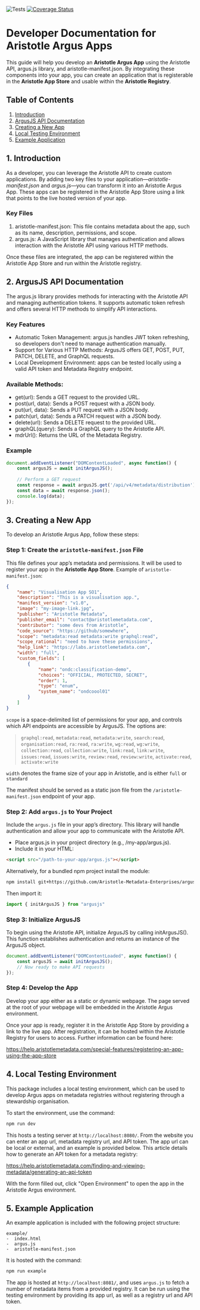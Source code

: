 ![Tests](https://github.com/Aristotle-Metadata-Enterprises/argusjs/actions/workflows/testing.yaml/badge.svg)
[![Coverage Status](https://coveralls.io/repos/github/Aristotle-Metadata-Enterprises/argusjs/badge.svg?branch=tests)](https://coveralls.io/github/Aristotle-Metadata-Enterprises/argusjs?branch=tests)

# Developer Documentation for Aristotle Argus Apps
This guide will help you develop an **Aristotle Argus App** using the Aristotle API, argus.js library, and aristotle-manifest.json. By integrating these components into your app, you can create an application that is registerable in the **Aristotle App Store** and usable within the **Aristotle Registry**.

## Table of Contents

1. [Introduction](#1-introduction)
2. [ArgusJS API Documentation](#2-argusjs-api-documentation)
3. [Creating a New App](#3-creating-a-new-app)
4. [Local Testing Environment](#4-local-testing-environment)
5. [Example Application](#5-example-application)

## 1. Introduction

As a developer, you can leverage the Aristotle API to create custom applications. By adding two key files to your application—*aristotle-manifest.json* and *argus.js*—you can transform it into an Aristotle Argus App. These apps can be registered in the Aristotle App Store using a link that points to the live hosted version of your app.

### Key Files

1. aristotle-manifest.json: This file contains metadata about the app, such as its name, description, permissions, and scope.
2. argus.js: A JavaScript library that manages authentication and allows interaction with the Aristotle API using various HTTP methods.

Once these files are integrated, the app can be registered within the Aristotle App Store and run within the Aristotle registry.

## 2. ArgusJS API Documentation

The argus.js library provides methods for interacting with the Aristotle API and managing authentication tokens. It supports automatic token refresh and offers several HTTP methods to simplify API interactions.

### Key Features

* Automatic Token Management: argus.js handles JWT token refreshing, so developers don't need to manage authentication manually.
* Support for Various HTTP Methods: ArgusJS offers GET, POST, PUT, PATCH, DELETE, and GraphQL requests.
* Local Development Environment: apps can be tested locally using a valid API token and Metadata Registry endpoint.

### Available Methods:

* get(url): Sends a GET request to the provided URL.
* post(url, data): Sends a POST request with a JSON body.
* put(url, data): Sends a PUT request with a JSON body.
* patch(url, data): Sends a PATCH request with a JSON body.
* delete(url): Sends a DELETE request to the provided URL.
* graphQL(query): Sends a GraphQL query to the Aristotle API.
* mdrUrl(): Returns the URL of the Metadata Registry.

### Example
```javascript
document.addEventListener("DOMContentLoaded", async function() {
    const argusJS = await initArgusJS();
    
    // Perform a GET request
    const response = await argusJS.get('/api/v4/metadata/distribution');
    const data = await response.json();
    console.log(data);
});
```

## 3. Creating a New App
To develop an Aristotle Argus App, follow these steps:

### Step 1: Create the `aristotle-manifest.json` File
This file defines your app’s metadata and permissions. It will be used to register your app in the **Aristotle App Store**.
Example of `aristotle-manifest.json`:
```json
{
    "name": "Visualisation App SO1",
    "description": "This is a visualisation app.",
    "manifest_version": "v1.0",
    "image": "my-image-link.jpg",
    "publisher": "Aristotle Metadata",
    "publisher_email": "contact@aristotlemetadata.com",
    "contributor": "some devs from Aristotle",
    "code_source": "https://github/somewhere",
    "scope": "metadata:read metadata:write graphql:read",
    "scope_rational": "need to have these permissions",
    "help_link": "https://labs.aristotlemetadata.com",
    "width": "full",
    "custom_fields": [
        {
            "name": "ondc:classification-demo",
            "choices": "OFFICIAL, PROTECTED, SECRET",
            "order": 1,
            "type": "enum",
            "system_name": "ondcoool01"
        }
    ]
}
```

`scope` is a space-delimited list of permissions for your app, and controls which API endpoints are accessible by ArgusJS. The options are:
> `graphql:read`, `metadata:read`, `metadata:write`, `search:read`, `organisation:read`, `ra:read`, `ra:write`, `wg:read`, `wg:write`, `collection:read`, `collection:write`, `link:read`, `link:write`, `issues:read`, `issues:write`, `review:read`, `review:write`, `activate:read`, `activate:write`

`width` denotes the frame size of your app in Aristotle, and is either `full` or `standard`

The manifest should be served as a static json file from the `/aristotle-manifest.json` endpoint of your app.

### Step 2: Add `argus.js` to Your Project

Include the `argus.js` file in your app’s directory. This library will handle authentication and allow your app to communicate with the Aristotle API.

* Place argus.js in your project directory (e.g., /my-app/argus.js).
* Include it in your HTML:

```html
<script src="/path-to-your-app/argus.js"></script>
```

Alternatively, for a bundled npm project install the module:

```bash
npm install git+https://github.com/Aristotle-Metadata-Enterprises/argusjs.git
```

Then import it:

```javascript
import { initArgusJS } from "argusjs"
```


### Step 3: Initialize ArgusJS

To begin using the Aristotle API, initialize ArgusJS by calling initArgusJS(). This function establishes authentication and returns an instance of the ArgusJS object.

```javascript
document.addEventListener("DOMContentLoaded", async function() {
    const argusJS = await initArgusJS();
    // Now ready to make API requests
});

```
### Step 4: Develop the App

Develop your app either as a static or dynamic webpage. The page served at the root of your webpage will be embedded in the Aristotle Argus environment.

Once your app is ready, register it in the Aristotle App Store by providing a link to the live app. After registration, it can be hosted within the Aristotle Registry for users to access. Further information can be found here:

https://help.aristotlemetadata.com/special-features/registering-an-app-using-the-app-store

## 4. Local Testing Environment

This package includes a local testing environment, which can be used to develop Argus apps on metadata registries without registering through a stewardship organisation.

To start the environment, use the command:

```bash
npm run dev
```

This hosts a testing server at `http://localhost:8080/`. From the website you can enter an app url, metadata registry url, and API token. The app url can be local or external, and an example is provided below. This article details how to generate an API token for a metadata registry:

https://help.aristotlemetadata.com/finding-and-viewing-metadata/generating-an-api-token

With the form filled out, click "Open Environment" to open the app in the Aristotle Argus environment.

## 5. Example Application

An example application is included with the following project structure:
```
example/
-  index.html
-  argus.js
-  aristotle-manifest.json
```

It is hosted with the command:

```bash
npm run example
```

The app is hosted at `http://localhost:8081/`, and uses `argus.js` to fetch a number of metadata items from a provided registry. It can be run using the testing environment by providing its app url, as well as a registry url and API token.
